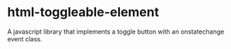 # html-toggleable-element
A javascript library that implements a toggle button with an onstatechange event class.

